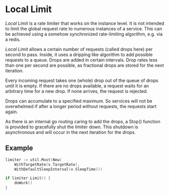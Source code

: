 <!-- SPDX-FileCopyrightText: 2025 The midgard contributors.
     SPDX-License-Identifier: MPL-2.0
-->

Local Limit
===========

_Local Limit_ is a rate limiter that works on the instance level. It is not
intended to limit the global request rate to numerous instances of a service.
This can be achieved using a somehow synchronized rate-limiting algorithm, e.g.
via a redis.

_Local Limit_ allows a certain number of requests (called drops here) per second
to pass. Inside, it uses a dripping like algorithm to add possible requests to a
queue. Drops are added in certain intervals. Drop rates less than one per second
are possible, as fractional drops are stored for the next iteration.

Every incoming request takes one (whole) drop out of the queue of drops until
it is empty. If there are no drops available, a request waits for an arbitrary
time for a new drop. If none arrives, the request is rejected.

Drops can accumulate to a specified maximum. So services will not be overwhelmed
if after a longer period without requests, the requests start again.

As there is an internal go routing caring to add the drops, a Stop() function is
provided to gracefully shut the limiter down. This shutdown is asynchronous and
will occur in the next iteration for the drops.

Example
-------

```go
limiter := util.Must(New(
    WithTargetRate(v.TargetRate),
    WithDefaultSleepInterval(v.SleepTime)))

if limiter.Limit() {
    doWork()
}
```
